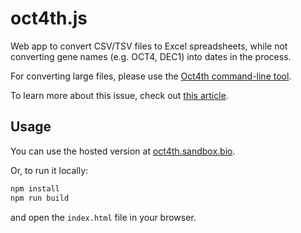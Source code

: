 # oct4th.js

Web app to convert CSV/TSV files to Excel spreadsheets, while not converting gene names (e.g. OCT4, DEC1) into dates in the process.

For converting large files, please use the [Oct4th command-line tool](https://github.com/robertaboukhalil/oct4th).

To learn more about this issue, check out [this article](https://medium.com/@robaboukhalil/how-to-fix-excels-gene-to-date-conversion-5c98d0072450).

## Usage

You can use the hosted version at [oct4th.sandbox.bio](http://oct4th.sandbox.bio).

Or, to run it locally:

```bash
npm install
npm run build
```

and open the `index.html` file in your browser.
